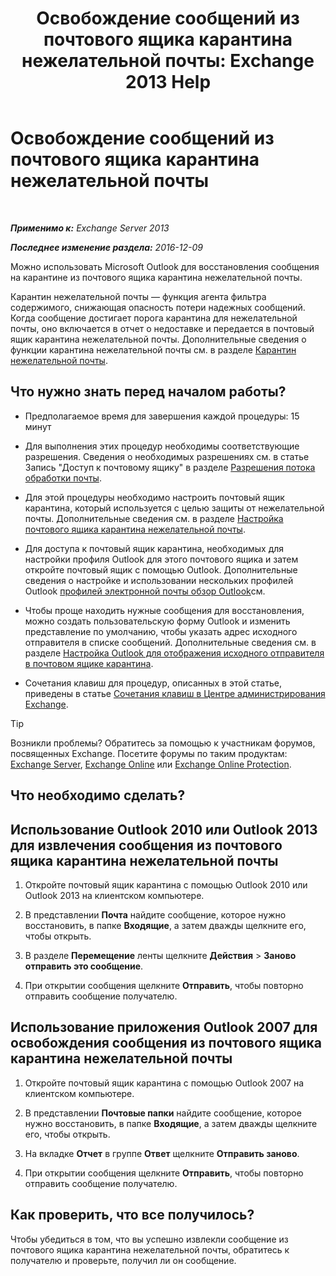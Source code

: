 ﻿---
title: 'Освобождение сообщений из почтового ящика карантина нежелательной почты: Exchange 2013 Help'
TOCTitle: Освобождение сообщений из почтового ящика карантина нежелательной почты
ms:assetid: 7a86bfde-f868-4689-bdec-5f01e52b510d
ms:mtpsurl: https://technet.microsoft.com/ru-ru/library/Aa998920(v=EXCHG.150)
ms:contentKeyID: 50488485
ms.date: 05/22/2018
mtps_version: v=EXCHG.150
ms.translationtype: MT
---

# Освобождение сообщений из почтового ящика карантина нежелательной почты

 

_**Применимо к:** Exchange Server 2013_

_**Последнее изменение раздела:** 2016-12-09_

Можно использовать Microsoft Outlook для восстановления сообщения на карантине из почтового ящика карантина нежелательной почты.

Карантин нежелательной почты — функция агента фильтра содержимого, снижающая опасность потери надежных сообщений. Когда сообщение достигает порога карантина для нежелательной почты, оно включается в отчет о недоставке и передается в почтовый ящик карантина нежелательной почты. Дополнительные сведения о функции карантина нежелательной почты см. в разделе [Карантин нежелательной почты](spam-quarantine-exchange-2013-help.md).

## Что нужно знать перед началом работы?

  - Предполагаемое время для завершения каждой процедуры: 15 минут

  - Для выполнения этих процедур необходимы соответствующие разрешения. Сведения о необходимых разрешениях см. в статье Запись "Доступ к почтовому ящику" в разделе [Разрешения потока обработки почты](mail-flow-permissions-exchange-2013-help.md).

  - Для этой процедуры необходимо настроить почтовый ящик карантина, который используется с целью защиты от нежелательной почты. Дополнительные сведения см. в разделе [Настройка почтового ящика карантина нежелательной почты](configure-a-spam-quarantine-mailbox-exchange-2013-help.md).

  - Для доступа к почтовый ящик карантина, необходимых для настройки профиля Outlook для этого почтового ящика и затем откройте почтовый ящик с помощью Outlook. Дополнительные сведения о настройке и использовании нескольких профилей Outlook [профилей электронной почты обзор Outlook](https://go.microsoft.com/fwlink/p/?linkid=178975)см.

  - Чтобы проще находить нужные сообщения для восстановления, можно создать пользовательскую форму Outlook и изменить представление по умолчанию, чтобы указать адрес исходного отправителя в списке сообщений. Дополнительные сведения см. в разделе [Настройка Outlook для отображения исходного отправителя в почтовом ящике карантина](configure-outlook-to-show-the-original-sender-in-the-quarantine-mailbox-exchange-2013-help.md).

  - Сочетания клавиш для процедур, описанных в этой статье, приведены в статье [Сочетания клавиш в Центре администрирования Exchange](keyboard-shortcuts-in-the-exchange-admin-center-exchange-online-protection-help.md).

> [!TIP]  
> Возникли проблемы? Обратитесь за помощью к участникам форумов, посвященных Exchange. Посетите форумы по таким продуктам: <a href="https://go.microsoft.com/fwlink/p/?linkid=60612">Exchange Server</a>, <a href="https://go.microsoft.com/fwlink/p/?linkid=267542">Exchange Online</a> или <a href="https://go.microsoft.com/fwlink/p/?linkid=285351">Exchange Online Protection</a>.


## Что необходимо сделать?

## Использование Outlook 2010 или Outlook 2013 для извлечения сообщения из почтового ящика карантина нежелательной почты

1.  Откройте почтовый ящик карантина с помощью Outlook 2010 или Outlook 2013 на клиентском компьютере.

2.  В представлении **Почта** найдите сообщение, которое нужно восстановить, в папке **Входящие**, а затем дважды щелкните его, чтобы открыть.

3.  В разделе **Перемещение** ленты щелкните **Действия** \> **Заново отправить это сообщение**.

4.  При открытии сообщения щелкните **Отправить**, чтобы повторно отправить сообщение получателю.

## Использование приложения Outlook 2007 для освобождения сообщения из почтового ящика карантина нежелательной почты

1.  Откройте почтовый ящик карантина с помощью Outlook 2007 на клиентском компьютере.

2.  В представлении **Почтовые папки** найдите сообщение, которое нужно восстановить, в папке **Входящие**, а затем дважды щелкните его, чтобы открыть.

3.  На вкладке **Отчет** в группе **Ответ** щелкните **Отправить заново**.

4.  При открытии сообщения щелкните **Отправить**, чтобы повторно отправить сообщение получателю.

## Как проверить, что все получилось?

Чтобы убедиться в том, что вы успешно извлекли сообщение из почтового ящика карантина нежелательной почты, обратитесь к получателю и проверьте, получил ли он сообщение.

